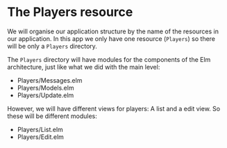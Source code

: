 # The Players resource

We will organise our application structure by the name of the resources in our application. In this app we only have one resource (`Players`) so there will be only a `Players` directory.

The `Players` directory will have modules for the components of the Elm architecture, just like what we did with the main level:

- Players/Messages.elm
- Players/Models.elm
- Players/Update.elm

However, we will have different views for players: A list and a edit view. So these will be different modules:

- Players/List.elm
- Players/Edit.elm


